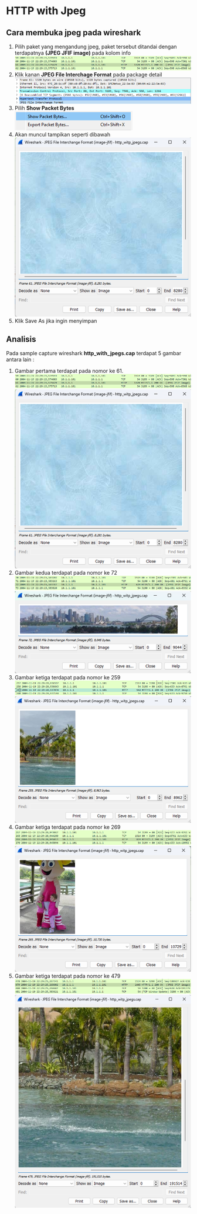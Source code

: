 # HTTP with Jpeg

## Cara membuka jpeg pada wireshark

1. Pilih paket yang mengandung jpeg, paket tersebut ditandai dengan terdapatnya <strong>(JPEG JFIF image)</strong> pada kolom info <img src="./assets/gambar-package.png">
2. Klik kanan <strong>JPEG File Interchage Format</strong> pada package detail <img src="./assets/gambar-detail-package.png">
3. Pilih <strong>Show Packet Bytes</strong><br><img src="./assets/gambar-show-packet-bytes.png">
4. Akan muncul tampikan seperti dibawah<br><img src="./assets/gambar-hasil.png">
5. Klik Save As jika ingin menyimpan

## Analisis 

Pada sample capture wireshark <strong>http_with_jpegs.cap</strong> terdapat 5 gambar antara lain :

1. Gambar pertama terdapat pada nomor ke 61.<br><img src="./assets/gambar-package.png"><img src="./assets/gambar-hasil.png">
2. Gambar kedua terdapat pada nomor ke 72<br><img src="./assets/paket-gambar-2.png"><img src="./assets/gambar2.png">
3. Gambar ketiga terdapat pada nomor ke 259<br><img src="./assets/paket-gambar-3.png"><img src="./assets/gambar3.png">
4. Gambar ketiga terdapat pada nomor ke 269<br><img src="./assets/paket-gambar-4.png"><img src="./assets/gambar4.png">
5. Gambar ketiga terdapat pada nomor ke 479<br><img src="./assets/paket-gambar-5.png"><img src="./assets/gambar5.png">